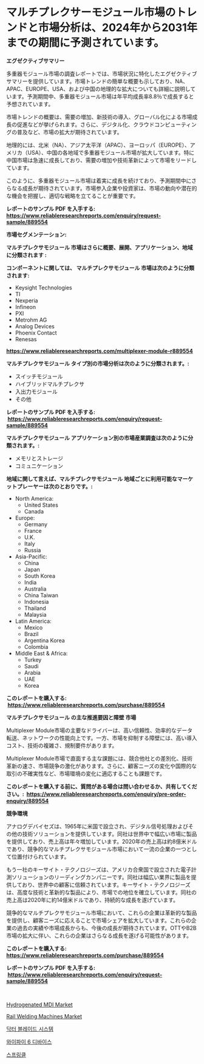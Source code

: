 <p><h1>マルチプレクサーモジュール市場のトレンドと市場分析は、2024年から2031年までの期間に予測されています。</h1></p><p><strong>エグゼクティブサマリー</strong></p>
<p><p>多重器モジュール市場の調査レポートでは、市場状況に特化したエグゼクティブサマリーを提供しています。市場トレンドの簡単な概要も示しており、NA、APAC、EUROPE、USA、および中国の地理的な拡大についても詳細に説明しています。予測期間中、多重器モジュール市場は年平均成長率8.8％で成長すると予想されています。</p><p>市場トレンドの概要は、需要の増加、新技術の導入、グローバル化による市場成長の促進などが挙げられます。さらに、デジタル化、クラウドコンピューティングの普及など、市場の拡大が期待されています。</p><p>地理的には、北米（NA）、アジア太平洋（APAC）、ヨーロッパ（EUROPE）、アメリカ（USA）、中国の各地域で多重器モジュール市場が拡大しています。特に中国市場は急速に成長しており、需要の増加や技術革新によって市場をリードしています。</p><p>このように、多重器モジュール市場は着実に成長を続けており、予測期間中にさらなる成長が期待されています。市場参入企業や投資家は、市場の動向や潜在的な機会を把握し、適切な戦略を立てることが重要です。</p></p>
<p><strong>レポートのサンプル PDF を入手する: <a href="https://www.reliableresearchreports.com/enquiry/request-sample/889554">https://www.reliableresearchreports.com/enquiry/request-sample/889554</a></strong></p>
<p><strong>市場セグメンテーション:</strong></p>
<p><strong> マルチプレクサモジュール 市場はさらに概要、展開、アプリケーション、地域に分類されます :</strong></p>
<p><strong>コンポーネントに関しては、 マルチプレクサモジュール 市場は次のように分類されます: &nbsp;</strong></p>
<p><ul><li>Keysight Technologies</li><li>TI</li><li>Nexperia</li><li>Infineon</li><li>PXI</li><li>Metrohm AG</li><li>Analog Devices</li><li>Phoenix Contact</li><li>Renesas</li></ul></p>
<p><strong><a href="https://www.reliableresearchreports.com/multiplexer-module-r889554">https://www.reliableresearchreports.com/multiplexer-module-r889554</a></strong></p>
<p><strong> マルチプレクサモジュール タイプ別の市場分析は次のように分類されます。:</strong></p>
<p><ul><li>スイッチモジュール</li><li>ハイブリッドマルチプレクサ</li><li>入出力モジュール</li><li>その他</li></ul></p>
<p><strong>レポートのサンプル PDF を入手する: &nbsp;<a href="https://www.reliableresearchreports.com/enquiry/request-sample/889554">https://www.reliableresearchreports.com/enquiry/request-sample/889554</a></strong></p>
<p><strong> マルチプレクサモジュール アプリケーション別の市場産業調査は次のように分類されます。:</strong></p>
<p><ul><li>メモリとストレージ</li><li>コミュニケーション</li></ul></p>
<p><strong>地域に関して言えば、マルチプレクサモジュール 地域ごとに利用可能なマーケットプレーヤーは次のとおりです。:</strong></p>
<p><ul>
    <li>
        North America:
        <ul>
            <li>United States</li>
            <li>Canada</li>
        </ul>
    </li>
    <li>
        Europe:
        <ul>
            <li>Germany</li>
            <li>France</li>
            <li>U.K.</li>
            <li>Italy</li>
            <li>Russia</li>
        </ul>
    </li>
    <li>
        Asia-Pacific:
        <ul>
            <li>China</li>
            <li>Japan</li>
            <li>South Korea</li>
            <li>India</li>
            <li>Australia</li>
            <li>China Taiwan</li>
            <li>Indonesia</li>
            <li>Thailand</li>
            <li>Malaysia</li>
        </ul>
    </li>
    <li>
        Latin America:
        <ul>
            <li>Mexico</li>
            <li>Brazil</li>
            <li>Argentina Korea</li>
            <li>Colombia</li>
        </ul>
    </li>
    <li>
        Middle East & Africa:
        <ul>
            <li>Turkey</li>
            <li>Saudi</li>
            <li>Arabia</li>
            <li>UAE</li>
            <li>Korea</li>
        </ul>
    </li>
    </ul></p>
<p><strong>このレポートを購入する: &nbsp;<a href="https://www.reliableresearchreports.com/purchase/889554">https://www.reliableresearchreports.com/purchase/889554</a></strong></p>
<p><strong>マルチプレクサモジュール の主な推進要因と障壁 市場</strong></p>
<p><p>Multiplexer Module市場の主要なドライバーは、高い信頼性、効率的なデータ転送、ネットワークの性能向上です。一方、市場を抑制する障壁には、高い導入コスト、技術の複雑さ、規制要件があります。</p><p>Multiplexer Module市場で直面する主な課題には、競合他社との差別化、技術革新の速さ、市場競争の激化があります。さらに、顧客ニーズの変化や国際的な取引の不確実性など、市場環境の変化に適応することも課題です。</p></p>
<p><strong>このレポートを購入する前に、質問がある場合は問い合わせるか、共有してください。:&nbsp; <a href="https://www.reliableresearchreports.com/enquiry/pre-order-enquiry/889554">https://www.reliableresearchreports.com/enquiry/pre-order-enquiry/889554</a></strong></p>
<p><strong>競争環境</strong></p>
<p><p>アナログデバイセズは、1965年に米国で設立され、デジタル信号処理およびその他の技術ソリューションを提供しています。同社は世界中で幅広い市場に製品を提供しており、売上高は年々増加しています。2020年の売上高は約8億米ドルであり、競争的なマルチプレクサモジュール市場において一流の企業の一つとして位置付けられています。</p><p>もう一社のキーサイト・テクノロジーズは、アメリカ合衆国で設立された電子計測ソリューションのリーディングカンパニーです。同社は幅広い業界に製品を提供しており、世界中の顧客に信頼されています。キーサイト・テクノロジーズは、高度な技術と革新的な製品により、市場での地位を確立しています。同社の売上高は2020年に約14億米ドルであり、持続的な成長を遂げています。</p><p>競争的なマルチプレクサモジュール市場において、これらの企業は革新的な製品を提供し、顧客ニーズに応えることで市場シェアを拡大しています。これらの企業の過去の実績や市場成長からも、今後の成長が期待されています。OTTやB2B市場の拡大に伴い、これらの企業はさらなる成長を遂げる可能性があります。</p></p>
<p><strong>このレポートを購入する: &nbsp; <a href="https://www.reliableresearchreports.com/purchase/889554">https://www.reliableresearchreports.com/purchase/889554</a></strong></p>
<p><strong>レポートのサンプル PDF を入手する: &nbsp;<a href="https://www.reliableresearchreports.com/enquiry/request-sample/889554">https://www.reliableresearchreports.com/enquiry/request-sample/889554</a></strong><strong></strong></p>
<p>&nbsp;</p>
<p><p><a href="https://www.linkedin.com/pulse/hydrogenated-mdi-market-size-growth-segmentation-regional-ytadc?trackingId=XGAhi0T2ATNVIsjAnyItNw%3D%3D">Hydrogenated MDI Market</a></p><p><a href="https://github.com/yemakinde/Market-Research-Report-List-2/blob/main/rail-welding-machines-market.md">Rail Welding Machines Market</a></p><p><a href="https://medium.com/@joeyjohns20/%EB%8B%A5%ED%84%B0-%EB%B8%94%EB%A0%88%EC%9D%B4%EB%93%9C-%EC%8B%9C%EC%8A%A4%ED%85%9C-%EC%8B%9C%EC%9E%A5-%EA%B7%9C%EB%AA%A8-%EB%B0%8F-%EC%8B%9C%EC%9E%A5-%EB%8F%99%ED%96%A5-%EC%99%84%EB%B2%BD%ED%95%9C-%EC%82%B0%EC%97%85-%EA%B0%9C%EC%9A%94-2024%EB%85%84%EB%B6%80%ED%84%B0-2031%EB%85%84-221ee0f2c9c1">닥터 블레이드 시스템</a></p><p><a href="https://medium.com/@josefarice/wi-fi-6-%EA%B8%B0%EA%B8%B0-%EC%8B%9C%EC%9E%A5-%EA%B7%9C%EB%AA%A8-%EB%B0%8F-%EC%8B%9C%EC%9E%A5-%EB%8F%99%ED%96%A5-%EC%A0%84%EC%B2%B4-%EC%82%B0%EC%97%85-%EA%B0%9C%EC%9A%94-2024%EB%85%84%EB%B6%80%ED%84%B0-2031%EB%85%84-85282b34a793">와이파이 6 디바이스</a></p><p><a href="https://github.com/Skyleitney456456/Market-Research-Report-List-1/blob/main/770809121823.md">스프링클</a></p></p>